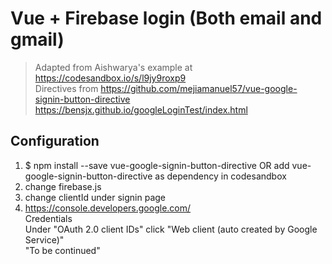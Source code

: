 # Vue + Firebase login (Both email and gmail)

> Adapted from Aishwarya's example at https://codesandbox.io/s/l9jy9roxp9<br>
> Directives from https://github.com/mejiamanuel57/vue-google-signin-button-directive<br>
>https://bensjx.github.io/googleLoginTest/index.html

## Configuration

1. $ npm install --save vue-google-signin-button-directive OR add vue-google-signin-button-directive as dependency in codesandbox
1. change firebase.js
2. change clientId under signin page
3. https://console.developers.google.com/<br>
Credentials<br>
Under "OAuth 2.0 client IDs" click "Web client (auto created by Google Service)"<br>
"To be continued"
